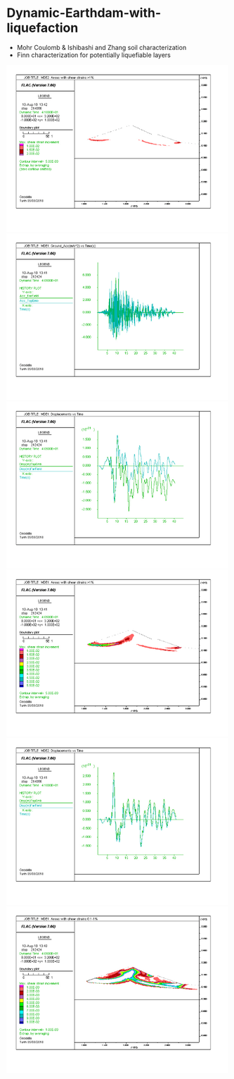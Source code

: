 # Dynamic-Earthdam-with-liquefaction
- Mohr Coulomb & Ishibashi and Zhang soil characterization
- Finn characterization for potentially liquefiable layers


![Image](01.jpg)
![Image](02.jpg)
![Image](03.jpg)
![Image](04.jpg)
![Image](05.jpg)
![Image](06.jpg)
